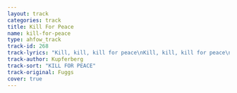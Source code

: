 ```yaml
---
layout: track
categories: track
title: Kill For Peace
name: kill-for-peace
type: ahfow_track
track-id: 268
track-lyrics: "Kill, kill, kill for peace\nKill, kill, kill for peace\nNear or middle or very far east\nFar or near or very middle east\n\nKill, kill, kill for peace\nKill, kill, kill for peace\nIf you don't like the people or the way that they talk\nIf you don't like their manners or they way that they walk,\n\nKill, kill, kill for peace\nKill, kill, kill for peace\nIf you don't kill them then the Chinese will\nIf you don't want America to play second fiddle\n\nKill, kill, kill for peace\nKill, kill, kill for peace\nIf you let them live they might support the Russians\nIf you let them live they might love the Russians\n\nKill, kill, kill for peace\nKill, kill, kill for peace\nKill 'em, kill 'em, strafe those gook creeps!\nThe only gook an American can trust Is a gook that's got\nhis yellow head bust.\n\nKill, kill, kill for peace\nKill, kill, kill for peace\nKill, kill, it'll feel so good\nlike my captain said it should\n\nKill, kill, kill for peace\nKill, kill, kill for peace\nKill it will give you a mental ease\nkill it will give you a big release\nKill, kill, kill for peace\nKill, kill, kill for peace\n\nKill, kill, kill for peace\nKill, kill, kill for peace"
track-author: Kupferberg
track-sort: "KILL FOR PEACE"
track-original: Fuggs
cover: true
---
```

